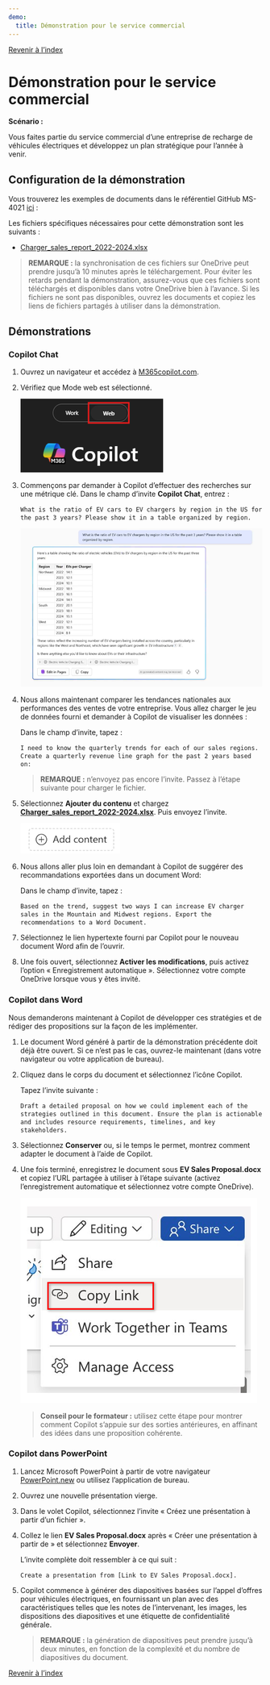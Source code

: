 ```yaml
---
demo:
  title: Démonstration pour le service commercial
---
```


[Revenir à l’index](https://microsoftlearning.github.io/MS-4021-Copilot-Immersion-Experience/)

# Démonstration pour le service commercial

**Scénario :**  

Vous faites partie du service commercial d’une entreprise de recharge de véhicules électriques et développez un plan stratégique pour l’année à venir.

## Configuration de la démonstration

Vous trouverez les exemples de documents dans le référentiel GitHub MS-4021 [ici](https://github.com/MicrosoftLearning/MS-4021-Copilot-Immersion-Experience/tree/master/ResourceFiles) :

Les fichiers spécifiques nécessaires pour cette démonstration sont les suivants :

- [Charger_sales_report_2022-2024.xlsx](https://github.com/MicrosoftLearning/MS-4021-Copilot-Immersion-Experience/raw/master/ResourceFiles/Charger_sales_report_2022-2024.xlsx)

> **REMARQUE :** la synchronisation de ces fichiers sur OneDrive peut prendre jusqu’à 10 minutes après le téléchargement. Pour éviter les retards pendant la démonstration, assurez-vous que ces fichiers sont téléchargés et disponibles dans votre OneDrive bien à l’avance. Si les fichiers ne sont pas disponibles, ouvrez les documents et copiez les liens de fichiers partagés à utiliser dans la démonstration.

## Démonstrations

### Copilot Chat

1. Ouvrez un navigateur et accédez à [M365copilot.com](https://m365copilot.com/).

1. Vérifiez que Mode web est sélectionné.

    ![Capture d’écran montrant l’onglet Mode web.](../Prompts/Media/web-mode.png)

1. Commençons par demander à Copilot d’effectuer des recherches sur une métrique clé. Dans le champ d’invite **Copilot Chat**, entrez :

    ```text
    What is the ratio of EV cars to EV chargers by region in the US for the past 3 years? Please show it in a table organized by region.
    ```

    ![Capture d’écran montrant l’invite Copilot Chat sur la recharge de véhicules électriques.](../Demos/Media/copilot-chat-ev-charger-prompt.png)

1. Nous allons maintenant comparer les tendances nationales aux performances des ventes de votre entreprise. Vous allez charger le jeu de données fourni et demander à Copilot de visualiser les données :

    Dans le champ d’invite, tapez :

    ```text
    I need to know the quarterly trends for each of our sales regions. Create a quarterly revenue line graph for the past 2 years based on:
    ```

    > **REMARQUE :** n’envoyez pas encore l’invite. Passez à l’étape suivante pour charger le fichier.

1. Sélectionnez **Ajouter du contenu** et chargez [**Charger_sales_report_2022-2024.xlsx**](https://github.com/MicrosoftLearning/MS-4021-Copilot-Immersion-Experience/raw/master/Resourcefiles/Charger_sales_report_2022-2024.xlsx). Puis envoyez l’invite.

    ![Ajouter du contenu sur Copilot Chat.](../Demos/Media/add-content-copilot-chat.png)

1. Nous allons aller plus loin en demandant à Copilot de suggérer des recommandations exportées dans un document Word:

    Dans le champ d’invite, tapez :

    ```text
    Based on the trend, suggest two ways I can increase EV charger sales in the Mountain and Midwest regions. Export the recommendations to a Word Document.
    ```

1. Sélectionnez le lien hypertexte fourni par Copilot pour le nouveau document Word afin de l’ouvrir.

1. Une fois ouvert, sélectionnez **Activer les modifications**, puis activez l’option « Enregistrement automatique ». Sélectionnez votre compte OneDrive lorsque vous y êtes invité.


### Copilot dans Word

Nous demanderons maintenant à Copilot de développer ces stratégies et de rédiger des propositions sur la façon de les implémenter.

1. Le document Word généré à partir de la démonstration précédente doit déjà être ouvert. Si ce n’est pas le cas, ouvrez-le maintenant (dans votre navigateur ou votre application de bureau).

1. Cliquez dans le corps du document et sélectionnez l’icône Copilot.

    Tapez l’invite suivante :

    ```text
    Draft a detailed proposal on how we could implement each of the strategies outlined in this document. Ensure the plan is actionable and includes resource requirements, timelines, and key stakeholders.
    ```

1. Sélectionnez **Conserver** ou, si le temps le permet, montrez comment adapter le document à l’aide de Copilot.

1. Une fois terminé, enregistrez le document sous **EV Sales Proposal.docx** et copiez l’URL partagée à utiliser à l’étape suivante (activez l’enregistrement automatique et sélectionnez votre compte OneDrive).

    ![Partagez un lien.](../Demos/Media/share-menu-with-copy-link-9fd1c60a.png)

    > **Conseil pour le formateur :** utilisez cette étape pour montrer comment Copilot s’appuie sur des sorties antérieures, en affinant des idées dans une proposition cohérente.

### Copilot dans PowerPoint

1. Lancez Microsoft PowerPoint à partir de votre navigateur [PowerPoint.new](https://PowerPoint.new) ou utilisez l’application de bureau.

1. Ouvrez une nouvelle présentation vierge.

1. Dans le volet Copilot, sélectionnez l’invite « Créez une présentation à partir d’un fichier ».

1. Collez le lien **EV Sales Proposal.docx** après « Créer une présentation à partir de » et sélectionnez **Envoyer**.

    L’invite complète doit ressembler à ce qui suit :

    ```text
    Create a presentation from [Link to EV Sales Proposal.docx].
    ```

1. Copilot commence à générer des diapositives basées sur l’appel d’offres pour véhicules électriques, en fournissant un plan avec des caractéristiques telles que les notes de l’intervenant, les images, les dispositions des diapositives et une étiquette de confidentialité générale.

    > **REMARQUE :** la génération de diapositives peut prendre jusqu’à deux minutes, en fonction de la complexité et du nombre de diapositives du document.

[Revenir à l’index](https://microsoftlearning.github.io/MS-4021-Copilot-Immersion-Experience/)
